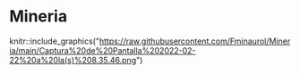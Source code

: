 # Mineria
knitr::include_graphics("https://raw.githubusercontent.com/Fminaurol/Mineria/main/Captura%20de%20Pantalla%202022-02-22%20a%20la(s)%208.35.46.png")
